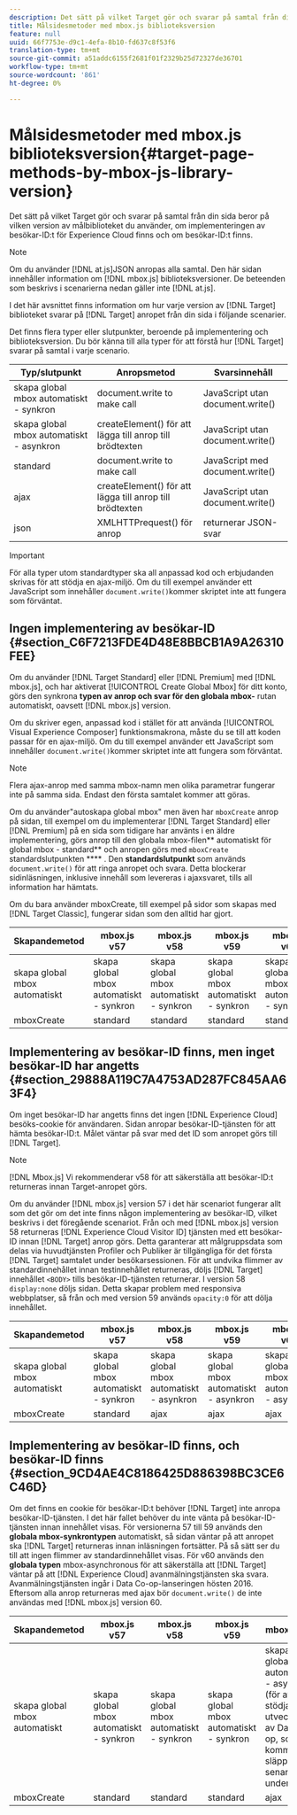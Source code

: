 ```yaml
---
description: Det sätt på vilket Target gör och svarar på samtal från din sida beror på vilken version av målbiblioteket du använder, om implementeringen av besökar-ID:t för Experience Cloud finns och om besökar-ID:t finns.
title: Målsidesmetoder med mbox.js biblioteksversion
feature: null
uuid: 66f7753e-d9c1-4efa-8b10-fd637c8f53f6
translation-type: tm+mt
source-git-commit: a51addc6155f2681f01f2329b25d72327de36701
workflow-type: tm+mt
source-wordcount: '861'
ht-degree: 0%

---
```



# Målsidesmetoder med mbox.js biblioteksversion{#target-page-methods-by-mbox-js-library-version}

Det sätt på vilket Target gör och svarar på samtal från din sida beror på vilken version av målbiblioteket du använder, om implementeringen av besökar-ID:t för Experience Cloud finns och om besökar-ID:t finns.

>[!NOTE]
>
>Om du använder [!DNL at.js]JSON anropas alla samtal. Den här sidan innehåller information om [!DNL mbox.js] biblioteksversioner. De beteenden som beskrivs i scenarierna nedan gäller inte [!DNL at.js].

I det här avsnittet finns information om hur varje version av [!DNL Target] biblioteket svarar på [!DNL Target] anropet från din sida i följande scenarier.

Det finns flera typer eller slutpunkter, beroende på implementering och biblioteksversion. Du bör känna till alla typer för att förstå hur [!DNL Target] svarar på samtal i varje scenario.

| Typ/slutpunkt | Anropsmetod | Svarsinnehåll |
|--- |--- |--- |
| skapa global mbox automatiskt - synkron | document.write to make call | JavaScript utan document.write() |
| skapa global mbox automatiskt - asynkron | createElement() för att lägga till anrop till brödtexten | JavaScript utan document.write() |
| standard | document.write to make call | JavaScript med document.write() |
| ajax | createElement() för att lägga till anrop till brödtexten | JavaScript utan document.write() |
| json | XMLHTTPrequest() för anrop | returnerar JSON-svar |

>[!IMPORTANT]
>
>För alla typer utom standardtyper ska all anpassad kod och erbjudanden skrivas för att stödja en ajax-miljö. Om du till exempel använder ett JavaScript som innehåller `document.write()`kommer skriptet inte att fungera som förväntat.

## Ingen implementering av besökar-ID {#section_C6F7213FDE4D48E8BBCB1A9A26310FEE}

Om du använder [!DNL Target Standard] eller [!DNL Premium] med [!DNL mbox.js], och har aktiverat [!UICONTROL Create Global Mbox] för ditt konto, görs den synkrona **typen av anrop och svar för den globala mbox-** rutan automatiskt, oavsett [!DNL mbox.js] version.

Om du skriver egen, anpassad kod i stället för att använda [!UICONTROL Visual Experience Composer] funktionsmakrona, måste du se till att koden passar för en ajax-miljö. Om du till exempel använder ett JavaScript som innehåller `document.write()`kommer skriptet inte att fungera som förväntat.

>[!NOTE]
>
>Flera ajax-anrop med samma mbox-namn men olika parametrar fungerar inte på samma sida. Endast den första samtalet kommer att göras.

Om du använder&quot;autoskapa global mbox&quot; men även har `mboxCreate` anrop på sidan, till exempel om du implementerar [!DNL Target Standard] eller [!DNL Premium] på en sida som tidigare har använts i en äldre implementering, görs anrop till den globala mbox-filen** automatiskt för global mbox - standard** och anropen görs med `mboxCreate` standardslutpunkten **** . Den **standardslutpunkt** som används `document.write()` för att ringa anropet och svara. Detta blockerar sidinläsningen, inklusive innehåll som levereras i ajaxsvaret, tills all information har hämtats.

Om du bara använder mboxCreate, till exempel på sidor som skapas med [!DNL Target Classic], fungerar sidan som den alltid har gjort.

| Skapandemetod | mbox.js v57 | mbox.js v58 | mbox.js v59 | mbox.js v60 |
|---|---|---|---|---|
| skapa global mbox automatiskt | skapa global mbox automatiskt - synkron | skapa global mbox automatiskt - synkron | skapa global mbox automatiskt - synkron | skapa global mbox automatiskt - synkron |
| mboxCreate | standard | standard | standard | standard |

## Implementering av besökar-ID finns, men inget besökar-ID har angetts {#section_29888A119C7A4753AD287FC845AA63F4}

Om inget besökar-ID har angetts finns det ingen [!DNL Experience Cloud] besöks-cookie för användaren. Sidan anropar besökar-ID-tjänsten för att hämta besökar-ID:t. Målet väntar på svar med det ID som anropet görs till [!DNL Target].

>[!NOTE]
>
>[!DNL Mbox.js] Vi rekommenderar v58 för att säkerställa att besökar-ID:t returneras innan Target-anropet görs.

Om du använder [!DNL mbox.js] version 57 i det här scenariot fungerar allt som det gör om det inte finns någon implementering av besökar-ID, vilket beskrivs i det föregående scenariot. Från och med [!DNL mbox.js] version 58 returneras [!DNL Experience Cloud Visitor ID] tjänsten med ett besökar-ID innan [!DNL Target] anrop görs. Detta garanterar att målgruppsdata som delas via huvudtjänsten Profiler och Publiker är tillgängliga för det första [!DNL Target] samtalet under besökarsessionen. För att undvika flimmer av standardinnehållet innan testinnehållet returneras, döljs [!DNL Target] innehållet `<BODY>` tills besökar-ID-tjänsten returnerar. I version 58 `display:none` döljs sidan. Detta skapar problem med responsiva webbplatser, så från och med version 59 används `opacity:0` för att dölja innehållet.

| Skapandemetod | mbox.js v57 | mbox.js v58 | mbox.js v59 | mbox.js v60 |
|---|---|---|---|---|
| skapa global mbox automatiskt | skapa global mbox automatiskt - synkron | skapa global mbox automatiskt - asynkron | skapa global mbox automatiskt - asynkron | skapa global mbox automatiskt - asynkron |
| mboxCreate | standard | ajax | ajax | ajax |

## Implementering av besökar-ID finns, och besökar-ID finns {#section_9CD4AE4C8186425D886398BC3CE6C46D}

Om det finns en cookie för besökar-ID:t behöver [!DNL Target] inte anropa besökar-ID-tjänsten. I det här fallet behöver du inte vänta på besökar-ID-tjänsten innan innehållet visas. För versionerna 57 till 59 används den **globala mbox-synkrontypen** automatiskt, så sidan väntar på att anropet ska [!DNL Target] returneras innan inläsningen fortsätter. På så sätt ser du till att ingen flimmer av standardinnehållet visas. För v60 används den **globala typen** mbox-asynchronous för att säkerställa att [!DNL Target] väntar på att [!DNL Experience Cloud] avanmälningstjänsten ska svara. Avanmälningstjänsten ingår i Data Co-op-lanseringen hösten 2016. Eftersom alla anrop returneras med ajax bör `document.write()` de inte användas med [!DNL mbox.js] version 60.

| Skapandemetod | mbox.js v57 | mbox.js v58 | mbox.js v59 | mbox.js v60 |
|---|---|---|---|---|
| skapa global mbox automatiskt | skapa global mbox automatiskt - synkron | skapa global mbox automatiskt - synkron | skapa global mbox automatiskt - synkron | skapa en global mbox automatiskt - asynkron (för att stödja utvecklingen av Data Co-op, som kommer att släppas senare under 2016) |
| mboxCreate | standard | standard | standard | ajax |